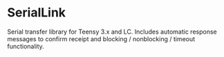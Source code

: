 # SerialLink
Serial transfer library for Teensy 3.x and LC. Includes automatic response messages to confirm receipt and blocking / nonblocking / timeout functionality.
